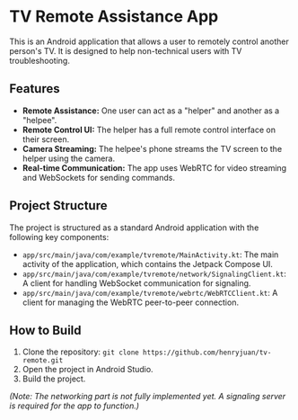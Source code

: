 # TV Remote Assistance App

This is an Android application that allows a user to remotely control another person's TV. It is designed to help non-technical users with TV troubleshooting.

## Features

*   **Remote Assistance:** One user can act as a "helper" and another as a "helpee".
*   **Remote Control UI:** The helper has a full remote control interface on their screen.
*   **Camera Streaming:** The helpee's phone streams the TV screen to the helper using the camera.
*   **Real-time Communication:** The app uses WebRTC for video streaming and WebSockets for sending commands.

## Project Structure

The project is structured as a standard Android application with the following key components:

*   `app/src/main/java/com/example/tvremote/MainActivity.kt`: The main activity of the application, which contains the Jetpack Compose UI.
*   `app/src/main/java/com/example/tvremote/network/SignalingClient.kt`: A client for handling WebSocket communication for signaling.
*   `app/src/main/java/com/example/tvremote/webrtc/WebRTCClient.kt`: A client for managing the WebRTC peer-to-peer connection.

## How to Build

1.  Clone the repository: `git clone https://github.com/henryjuan/tv-remote.git`
2.  Open the project in Android Studio.
3.  Build the project.

*(Note: The networking part is not fully implemented yet. A signaling server is required for the app to function.)*
